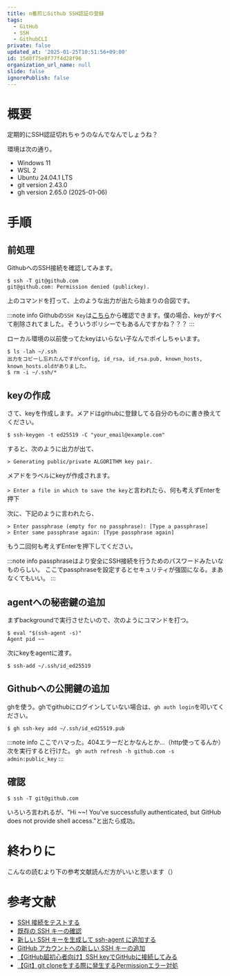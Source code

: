```yaml
---
title: n番煎じGithub SSH認証の登録
tags:
  - GitHub
  - SSH
  - GithubCLI
private: false
updated_at: '2025-01-25T10:51:56+09:00'
id: 15d0f75e8f77f4d28f96
organization_url_name: null
slide: false
ignorePublish: false
---
```

# 概要

定期的にSSH認証切れちゃうのなんでなんでしょうね？

環境は次の通り。

* Windows 11
* WSL 2
* Ubuntu 24.04.1 LTS
* git version 2.43.0
* gh version 2.65.0 (2025-01-06)

# 手順

## 前処理

GithubへのSSH接続を確認してみます。

```terminal
$ ssh -T git@github.com
git@github.com: Permission denied (publickey).
```

上のコマンドを打って、上のような出力が出たら始まりの合図です。

:::note info
Githubの`SSH Key`は[こちら](https://github.com/settings/keys)から確認できます。僕の場合、keyがすべて削除されてました。そういうポリシーでもあるんですかね？？？
:::


ローカル環境の以前使ってたkeyはいらない子なんでポイしちゃいます。

```terminal
$ ls -lah ~/.ssh
出力をコピーし忘れたんですがconfig, id_rsa, id_rsa.pub, known_hosts, known_hosts.oldがありました。
$ rm -i ~/.ssh/*
```
## keyの作成

さて、keyを作成します。メアドはgithubに登録してる自分のものに書き換えてください。

```terminal
$ ssh-keygen -t ed25519 -C "your_email@example.com"
```

すると、次のように出力が出て、

`> Generating public/private ALGORITHM key pair.`

メアドをラベルにkeyが作成されます。

`> Enter a file in which to save the key`と言われたら、何も考えずEnterを押下

次に、下記のように言われたら、

```
> Enter passphrase (empty for no passphrase): [Type a passphrase]
> Enter same passphrase again: [Type passphrase again]
```

もう二回何も考えずEnterを押下してください。

:::note info
passphraseはより安全にSSH接続を行うためのパスワードみたいなものらしい。
ここでpassphraseを設定するとセキュリティが強固になる。まあなくてもいい。
:::

## agentへの秘密鍵の追加

まずbackgroundで実行させたいので、次のようにコマンドを打つ。

```terminal
$ eval "$(ssh-agent -s)"
Agent pid ~~
```

次にkeyをagentに渡す。

```terminal
$ ssh-add ~/.ssh/id_ed25519
```

## Githubへの公開鍵の追加

ghを使う。ghでgithubにログインしていない場合は、`gh auth login`を叩いてください。

```terminal
$ gh ssh-key add ~/.ssh/id_ed25519.pub
```

:::note info
ここでハマった。404エラーだとかなんとか…（http使ってるんか）
次を実行すると行けた。
`gh auth refresh -h github.com -s admin:public_key`
:::

## 確認

```terminal
$ ssh -T git@github.com
```

いろいろ言われるが、"Hi ~~! You've successfully authenticated, but GitHub does not provide shell access."と出たら成功。

# 終わりに
こんなの読むより下の参考文献読んだ方がいいと思います（）

# 参考文献

* [SSH 接続をテストする](https://docs.github.com/ja/authentication/connecting-to-github-with-ssh/testing-your-ssh-connection)
* [既存の SSH キーの確認](https://docs.github.com/ja/authentication/connecting-to-github-with-ssh/checking-for-existing-ssh-keys?platform=linux)
* [新しい SSH キーを生成して ssh-agent に追加する](https://docs.github.com/ja/authentication/connecting-to-github-with-ssh/generating-a-new-ssh-key-and-adding-it-to-the-ssh-agent?platform=linux)
* [GitHub アカウントへの新しい SSH キーの追加](https://docs.github.com/ja/authentication/connecting-to-github-with-ssh/adding-a-new-ssh-key-to-your-github-account?platform=linux&tool=cli)
* [【GitHub超初心者向け】SSH keyでGitHubに接続してみる](https://zenn.dev/taki_san/articles/e18613a464e74b)
* [【Git】git cloneをする際に発生するPermissionエラー対処](https://qiita.com/empty948/items/166429e8ec6383a8bb6b)
